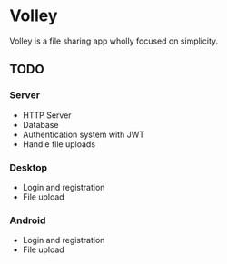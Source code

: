 # Volley

Volley is a file sharing app wholly focused on simplicity.

## TODO

### Server

- HTTP Server
- Database
- Authentication system with JWT
- Handle file uploads

### Desktop

- Login and registration
- File upload

### Android

- Login and registration
- File upload
